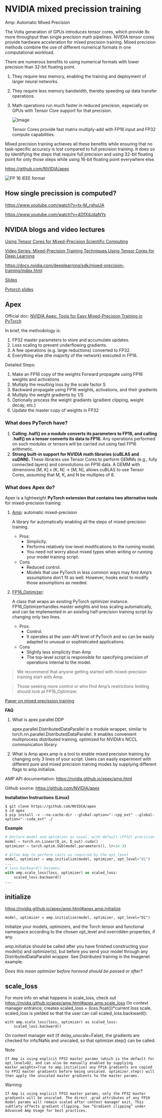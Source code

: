 # NVIDIA mixed precission training
Amp: Automatic Mixed Precision

The Volta generation of GPUs introduces tensor cores, which provide 8x more throughput than single precision math pipelines. NVIDIA tensor cores provide hardware acceleration for mixed precision training. Mixed precision methods combine the use of different numerical formats in one computational workload. 

There are numerous benefits to using numerical formats with lower precision than 32-bit floating point. 

1. They require less memory, enabling the training and deployment of larger neural networks. 
    
2. They require less memory bandwidth, thereby speeding up data transfer operations. 

3. Math operations run much faster in reduced precision, especially on GPUs with Tensor Core support for that precision. 

    ![Image](https://devblogs.nvidia.com/wp-content/uploads/2019/01/Tensor-Core-Matrix.png)

    Tensor Cores provide fast matrix multiply-add with FP16 input and FP32 compute capabilities.

Mixed precision training achieves all these benefits while ensuring that no task-specific accuracy is lost compared to full precision training. It does so by identifying the steps that require full precision and using 32-bit floating point for only those steps while using 16-bit floating point everywhere else.

https://github.com/NVIDIA/apex


![FP 16 IEEE format](https://devblogs.nvidia.com/wp-content/uploads/2019/01/ieee_formats.png)

## How single precission is computed?

https://www.youtube.com/watch?v=tx-M_rqhuUA

https://www.youtube.com/watch?v=4DfXdJdaNYs


## NVIDIA blogs and video lectures
[Using Tensor Cores for Mixed-Precision Scientific Computing](https://devblogs.nvidia.com/tensor-cores-mixed-precision-scientific-computing/)


[Video Series: Mixed-Precision Training Techniques Using Tensor Cores for Deep Learning](https://devblogs.nvidia.com/video-mixed-precision-techniques-tensor-cores-deep-learning/?ncid=so-twi-dplgdrd3-73821)

https://docs.nvidia.com/deeplearning/sdk/mixed-precision-training/index.html

[Slides](https://github.com/mcarilli/mixed_precision_references/blob/master/GTC_2019/Session_9998_carilli.pdf)

[Pytorch slides](https://github.com/mcarilli/mixed_precision_references/blob/master/GTC_2019/Session_9998_carilli.pdf)

## Apex
Official doc: [NVIDIA Apex: Tools for Easy Mixed-Precision Training in PyTorch](https://devblogs.nvidia.com/apex-pytorch-easy-mixed-precision-training/)

In brief, the methodology is:

1. FP32 master parameters to store and accumulate updates.
2. Loss scaling to prevent underflowing gradients.
3. A few operations (e.g. large reductions) converted to FP32.
4. Everything else (the majority of the network) executed in FP16.

Detailed Steps:

1. Make an FP16 copy of the weights
Forward propagate using FP16 weights and activations
2. Multiply the resulting loss by the scale factor S
3. Backward propagate using FP16 weights, activations, and their gradients
4. Multiply the weight gradients by 1/S
5. Optionally process the weight gradients (gradient clipping, weight decay, etc.)
6. Update the master copy of weights in FP32

### What does PyTorch have?

1. **Calling .half() on a module converts its parameters to FP16, and calling .half() on a tensor converts its data to FP16.**  Any operations performed on such modules or tensors will be carried out using fast FP16 arithmetic.
2. **Strong built-in support for NVIDIA math libraries (cuBLAS and cuDNN).** These libraries use Tensor Cores to perform GEMMs (e.g., fully connected layers) and convolutions on FP16 data. A GEMM with dimensions [M, K] x [K, N] -> [M, N], allows cuBLAS to use Tensor Cores, assuming that M, K, and N be multiples of 8.

### What does Apex do?

Apex is a lightweight **PyTorch extension that contains two alternative tools** for mixed-precision training:

1. [Amp](https://github.com/NVIDIA/apex/tree/master/apex/amp): 
    automatic mixed-precision

    A library for automatically enabling all the steps of mixed-precision training.
    * Pros: 
        * Simplicity. 
        * Performs relatively low-level modifications to the running model. 
        * You need not worry about mixed types when writing or running your model training script.
    * Cons
        * Reduced control. 
        * Models that use PyTorch in less common ways may find Amp’s assumptions don’t fit as well. However, hooks exist to modify those assumptions as needed.
2. [FP16_Optimizer](https://github.com/NVIDIA/apex/tree/master/apex/fp16_utils): 

    A class that wraps an existing PyTorch optimizer instance. FP16_Optimizerhandles master weights and loss scaling automatically, and can be implemented in an existing half-precision training script by changing only two lines.
    * Pros: 
        * Control. 
        * It operates at the user-API level of PyTorch and so can be easily adapted to unusual or sophisticated applications. 
    * Cons
        * Slightly less simplicity than Amp
        * The top-level script is responsible for specifying precision of operations internal to the model.

> We recommend that anyone getting started with mixed-precision training start with Amp. 

> Those seeking more control or who find Amp’s restrictions limiting should look at FP16_Optimizer.

[Paper on mixed precission training](https://arxiv.org/pdf/1710.03740.pdf)

**FAQ**
1. What is apex.parallel.DDP

    apex.parallel.DistributedDataParallel is a module wrapper, similar to torch.nn.parallel.DistributedDataParallel. It enables convenient multiprocess distributed training, optimized for NVIDIA's NCCL communication library.

2. What is Amp
    apex.amp is a tool to enable mixed precision training by changing only 3 lines of your script. Users can easily experiment with different pure and mixed precision training modes by supplying different flags to amp.initialize.

AMP API documentation:
https://nvidia.github.io/apex/amp.html

Github source:
https://github.com/NVIDIA/apex

**Installation Instructions (Linux)**

    $ git clone https://github.com/NVIDIA/apex
    $ cd apex
    $ pip install -v --no-cache-dir --global-option="--cpp_ext" --global-option="--cuda_ext" ./

**Example**

```python
# Declare model and optimizer as usual, with default (FP32) precision
model = torch.nn.Linear(D_in, D_out).cuda()
optimizer = torch.optim.SGD(model.parameters(), lr=1e-3)

# Allow Amp to perform casts as required by the opt_level
model, optimizer = amp.initialize(model, optimizer, opt_level="O1")
...
# loss.backward() becomes:
with amp.scale_loss(loss, optimizer) as scaled_loss:
    scaled_loss.backward()
...
```

## initialize

https://nvidia.github.io/apex/amp.html#apex.amp.initialize

    model, optimizer = amp.initialize(model, optimizer, opt_level="O1")

Initialize your models, optimizers, and the Torch tensor and functional namespace according to the chosen opt_level and overridden properties, if any.

amp.initialize should be called after you have finished constructing your model(s) and optimizer(s), but before you send your model through any DistributedDataParallel wrapper. See Distributed training in the Imagenet example.

*Does this mean optimizer before horovod should be passed or after?*

## scale_loss

For more info on what happens in scale_loss, check out
https://nvidia.github.io/apex/amp.html#apex.amp.scale_loss
On context manager entrance, creates scaled_loss = (loss.float())*current loss scale. scaled_loss is yielded so that the user can call scaled_loss.backward():

    with amp.scale_loss(loss, optimizer) as scaled_loss:
        scaled_loss.backward()

On context manager exit (if delay_unscale=False), the gradients are checked for infs/NaNs and unscaled, so that optimizer.step() can be called.

Note

    If Amp is using explicit FP32 master params (which is the default for opt_level=O2, and can also be manually enabled by supplying master_weights=True to amp.initialize) any FP16 gradients are copied to FP32 master gradients before being unscaled. optimizer.step() will then apply the unscaled master gradients to the master params.

Warning

    If Amp is using explicit FP32 master params, only the FP32 master gradients will be unscaled. The direct .grad attributes of any FP16 model params will remain scaled after context manager exit. This subtlety affects gradient clipping. See “Gradient clipping” under Advanced Amp Usage for best practices.